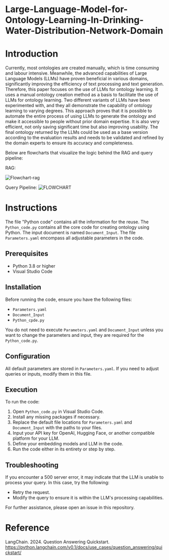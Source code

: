 # Large-Language-Model-for-Ontology-Learning-In-Drinking-Water-Distribution-Network-Domain

# Introduction
Currently, most ontologies are created manually, which is time consuming and labour intensive. Meanwhile, the advanced capabilities of Large Language Models (LLMs) have proven beneficial in various domains, significantly improving the efficiency of text processing and text generation. Therefore, this paper focuses on the use of LLMs for ontology learning. It uses a manual ontology creation method as a basis to facilitate the use of LLMs for ontology learning. Two different variants of LLMs have been experimented with, and they all demonstrate the capability of ontology learning to varying degrees. This approach proves that it is possible to automate the entire process of using LLMs to generate the ontology and make it accessible to people without prior domain expertise. It is also very efficient, not only saving significant time but also improving usability. The final ontology returned by the LLMs could be used as a base version according to the evaluation results and needs to be validated and refined by the domain experts to ensure its accuracy and completeness. 

Below are flowcharts that visualize the logic behind the RAG and query pipeline:

RAG:

![Flowchart-rag](https://github.com/Rhea0000/Thesis/assets/145769931/06890aec-822c-4c1b-b449-822c08a6cac0)


Query Pipeline:
![FLOWCHART](https://github.com/DiTEC-project/Large-Language-Model-for-Ontology-Learning-In-Drinking-Water-Distribution-Network-Domain/assets/145769931/6e734f2d-14a0-4e80-8525-7b34aeeac875)



# Instructions
The file "Python code" contains all the information for the reuse. 
The `Python_code.py` contains all the core code for creating ontology using Python.
The input document is named `Document_Input`. 
The file `Parameters.yaml` encompass all adjustable parameters in the code. 

## Prerequisites

- Python 3.8 or higher
- Visual Studio Code

## Installation

Before running the code, ensure you have the following files:
- `Parameters.yaml`
- `Document_Input`
- `Python_cpde.py`

You do not need to execute `Parameters.yaml` and `Document_Input` unless you want to change the parameters and input, they are required for the `Python_code.py`.

## Configuration

All default parameters are stored in `Parameters.yaml`. If you need to adjust queries or inputs, modify them in this file.

## Execution

To run the code:
1. Open `Python_code.py` in Visual Studio Code.
2. Install any missing packages if necessary.
3. Replace the default file locations for `Parameters.yaml` and `Document_Input` with the paths to your files.
4. Input your API key for OpenAI, Hugging Face, or another compatible platform for your LLM.
5. Define your embedding models and LLM in the code.
6. Run the code either in its entirety or step by step.

## Troubleshooting

If you encounter a 500 server error, it may indicate that the LLM is unable to process your query. In this case, try the following:
- Retry the request.
- Modify the query to ensure it is within the LLM's processing capabilities.

For further assistance, please open an issue in this repository.

# Reference
LangChain. 2024. Question Answering Quickstart. https://python.langchain.com/v0.1/docs/use_cases/question_answering/quickstart/
